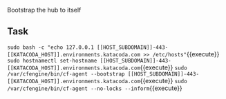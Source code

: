 Bootstrap the hub to itself

## Task
`sudo bash -c "echo 127.0.0.1 [[HOST_SUBDOMAIN]]-443-[[KATACODA_HOST]].environments.katacoda.com >> /etc/hosts"`{{execute}}
`sudo hostnamectl set-hostname [[HOST_SUBDOMAIN]]-443-[[KATACODA_HOST]].environments.katacoda.com`{{execute}}
`sudo /var/cfengine/bin/cf-agent --bootstrap [[HOST_SUBDOMAIN]]-443-[[KATACODA_HOST]].environments.katacoda.com`{{execute}}
`sudo /var/cfengine/bin/cf-agent --no-locks --inform`{{execute}}
